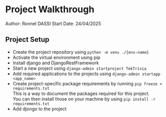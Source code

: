 
# Project Walkthrough
Author: Ronnel DASSI
Start Date: 24/04/2025


## Project Setup  

- Create the project repository using `python -m venv ./{env-name}`
- Activate the virtual environment using pip
- Install django and DjangoRestFramework
- Start a new project using `django-admin startproject TekTrivia`
- Add required applications to the projects using `django-admin startapp <app_name>`
- Create project-specific package requirements by running `pip freeze > requirements.txt`  
This is a way to document the packages required for this project.  
You can then install those on your machine by using `pip install -r requirements.txt`
- Add djongo to the project


